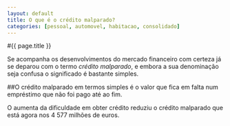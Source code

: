 ```yaml
---
layout: default
title: O que é o crédito malparado?
categories: [pessoal, automovel, habitacao, consolidado]
---
```


#{{ page.title }}

Se acompanha os desenvolvimentos do mercado financeiro com certeza já se deparou com o termo _crédito malparado_, e embora a sua denominação seja confusa o significado é bastante simples.

##O crédito malparado em termos simples é o valor que fica em falta num empréstimo que não foi pago até ao fim.

O aumenta da dificuldade em obter crédito reduziu o crédito malparado que está agora nos 4 577 milhões de euros.